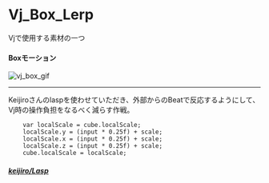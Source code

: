 # Vj_Box_Lerp
Vjで使用する素材の一つ　

#### Boxモーション
![vj_box_gif](https://user-images.githubusercontent.com/43961147/62051983-91d00380-b24f-11e9-8c6f-b553a2dacde4.gif)
*** 

Keijiroさんのlaspを使わせていただき、外部からのBeatで反応するようにして、Vj時の操作負担をなるべく減らす作戦。

        var localScale = cube.localScale;
        localScale.y = (input * 0.25f) + scale;
        localScale.x = (input * 0.25f) + scale;
        localScale.z = (input * 0.25f) + scale;
        cube.localScale = localScale;


##### [keijiro/Lasp](https://github.com/keijiro/Lasp/blob/master/README.md)

